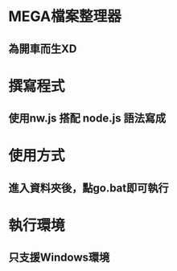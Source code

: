 # MEGA檔案整理器
## 為開車而生XD

# 撰寫程式
## 使用nw.js 搭配 node.js 語法寫成

# 使用方式
## 進入資料夾後，點go.bat即可執行

# 執行環境
## 只支援Windows環境
